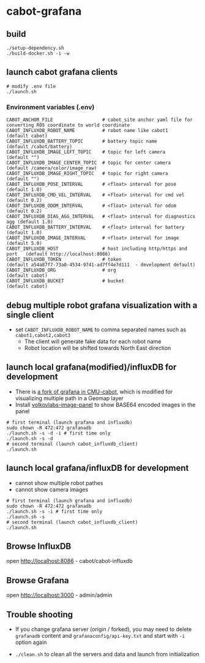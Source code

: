 # cabot-grafana



## build

```
./setup-dependency.sh
./build-docker.sh -i -w
```

## launch cabot grafana clients

```
# modify .env file
./launch.sh
```

### Environment variables (.env)

```
CABOT_ANCHOR_FILE                  # cabot_site anchor yaml file for converting ROS coordinate to world coordinate
CABOT_INFLUXDB_ROBOT_NAME          # robot name like cabot1               (default cabot)
CABOT_INFLUXDB_BATTERY_TOPIC       # battery topic name                   (default /cabot/battery)
CABOT_INFLUXDB_IMAGE_LEFT_TOPIC    # topic for left camera                (default "")
CABOT_INFLUXDB_IMAGE_CENTER_TOPIC  # topic for center camera              (default /camera/color/image_raw)
CABOT_INFLUXDB_IMAGE_RIGHT_TOPIC   # topic for right camera               (default "")
CABOT_INFLUXDB_POSE_INTERVAL       # <float> interval for pose            (default 1.0)
CABOT_INFLUXDB_CMD_VEL_INTERVAL    # <float> interval for cmd vel         (default 0.2)
CABOT_INFLUXDB_ODOM_INTERVAL       # <float> interval for odom            (default 0.2)
CABOT_INFLUXDB_DIAG_AGG_INTERVAL   # <float> interval for diagnostics agg (default 1.0)
CABOT_INFLUXDB_BATTERY_INTERVAL    # <float> interval for battery         (default 1.0)
CABOT_INFLUXDB_IMAGE_INTERVAL      # <float> interval for image           (default 5.0)
CABOT_INFLUXDB_HOST                # host including http/https and port   (default http://localhost:8086)
CABOT_INFLUXDB_TOKEN               # token                                (default a54a87f7-73a0-4534-9741-ad7ff4e7d111  - development default)
CABOT_INFLUXDB_ORG                 # org                                  (default cabot)
CABOT_INFLUXDB_BUCKET              # bucket                               (default cabot)
```

## debug multiple robot grafana visualization with a single client
- set `CABOT_INFLUXDB_ROBOT_NAME` to comma separated names such as `cabot1,cabot2,cabot3`
  - The client will generate fake data for each robot name
  - Robot location will be shifted towards North East direction

## launch local grafana(modified)/influxDB for development
- There is [a fork of grafana in CMU-cabot](https://github.com/CMU-cabot/grafana), which is modified for visualizing multiple path in a Geomap layer
- Install [volkovlabs-image-panel](https://github.com/VolkovLabs/volkovlabs-image-panel) to show BASE64 encoded images in the panel

```
# first terminal (launch grafana and influxdb)
sudo chown -R 472:472 grafanadb
./launch.sh -s -d -i # first time only
./launch.sh -s -d
# second terminal (launch cabot_influxdb_client)
./launch.sh
```


## launch local grafana/influxDB for development
- cannot show multiple robot pathes
- cannot show camera images

```
# first terminal (launch grafana and influxdb)
sudo chown -R 472:472 grafanadb
./launch.sh -s -i # first time only
./launch.sh -s
# second terminal (launch cabot_influxdb_client)
./launch.sh
```

## Browse InfluxDB 

open [http://localhost:8086](http://localhost:8086) - cabot/cabot-influxdb

## Browse Grafana

open [http://localhost:3000](http://localhost:3000) - admin/admin


## Trouble shooting

- If you change grafana server (origin / forked), you may need to delete `grafanadb` content and `grafanaconfig/api-key.txt` and start with `-i` option again

- `./clean.sh` to clean all the servers and data and launch from initialization